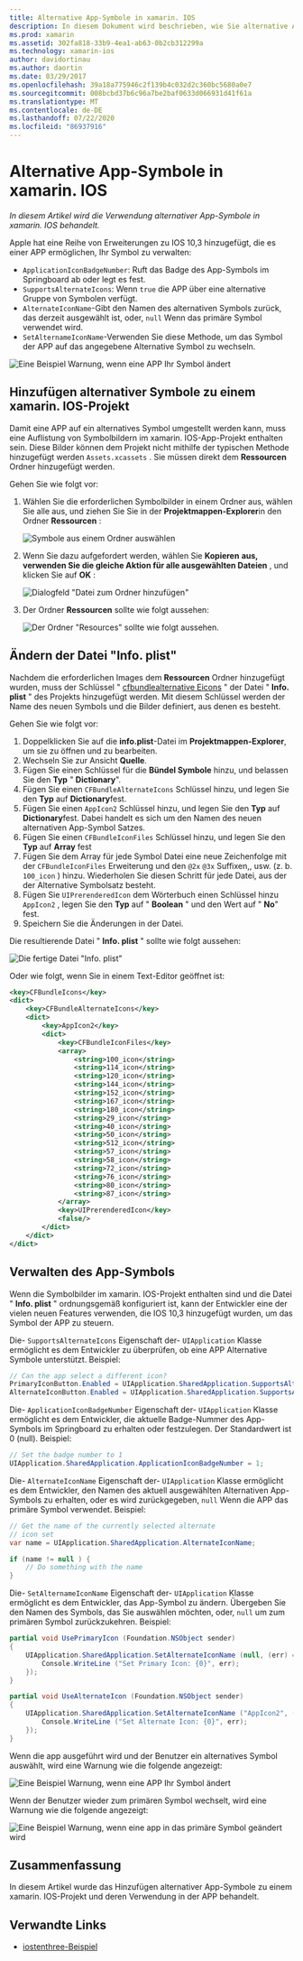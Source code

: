 ```yaml
---
title: Alternative App-Symbole in xamarin. IOS
description: In diesem Dokument wird beschrieben, wie Sie alternative App-Symbole in xamarin. IOS verwenden. Darin wird erläutert, wie Sie diese Symbole einem xamarin. IOS-Projekt hinzufügen, wie Sie die Datei "Info. plist" ändern und das Symbol der APP Programm gesteuert verwalten.
ms.prod: xamarin
ms.assetid: 302fa818-33b9-4ea1-ab63-0b2cb312299a
ms.technology: xamarin-ios
author: davidortinau
ms.author: daortin
ms.date: 03/29/2017
ms.openlocfilehash: 39a18a775946c2f139b4c032d2c360bc5680a0e7
ms.sourcegitcommit: 008bcbd37b6c96a7be2baf0633d066931d41f61a
ms.translationtype: MT
ms.contentlocale: de-DE
ms.lasthandoff: 07/22/2020
ms.locfileid: "86937916"
---
```

# <a name="alternate-app-icons-in-xamarinios"></a>Alternative App-Symbole in xamarin. IOS

_In diesem Artikel wird die Verwendung alternativer App-Symbole in xamarin. IOS behandelt._

Apple hat eine Reihe von Erweiterungen zu IOS 10,3 hinzugefügt, die es einer APP ermöglichen, Ihr Symbol zu verwalten:

- `ApplicationIconBadgeNumber`: Ruft das Badge des App-Symbols im Springboard ab oder legt es fest.
- `SupportsAlternateIcons`: Wenn `true` die APP über eine alternative Gruppe von Symbolen verfügt.
- `AlternateIconName`-Gibt den Namen des alternativen Symbols zurück, das derzeit ausgewählt ist, oder, `null` Wenn das primäre Symbol verwendet wird.
- `SetAlternameIconName`-Verwenden Sie diese Methode, um das Symbol der APP auf das angegebene Alternative Symbol zu wechseln.

![Eine Beispiel Warnung, wenn eine APP Ihr Symbol ändert](alternate-app-icons-images/icons04.png)

<a name="Adding-Alternate-Icons"></a>

## <a name="adding-alternate-icons-to-a-xamarinios-project"></a>Hinzufügen alternativer Symbole zu einem xamarin. IOS-Projekt

Damit eine APP auf ein alternatives Symbol umgestellt werden kann, muss eine Auflistung von Symbolbildern im xamarin. IOS-App-Projekt enthalten sein. Diese Bilder können dem Projekt nicht mithilfe der typischen Methode hinzugefügt werden `Assets.xcassets` . Sie müssen direkt dem **Ressourcen** Ordner hinzugefügt werden.

Gehen Sie wie folgt vor:

1. Wählen Sie die erforderlichen Symbolbilder in einem Ordner aus, wählen Sie alle aus, und ziehen Sie Sie in der **Projektmappen-Explorer**in den Ordner **Ressourcen** :

    ![Symbole aus einem Ordner auswählen](alternate-app-icons-images/icons00.png)

2. Wenn Sie dazu aufgefordert werden, wählen Sie **Kopieren** **aus, verwenden Sie die gleiche Aktion für alle ausgewählten Dateien** , und klicken Sie auf **OK** :

    ![Dialogfeld "Datei zum Ordner hinzufügen"](alternate-app-icons-images/icons02.png)

3. Der Ordner **Ressourcen** sollte wie folgt aussehen:

    ![Der Ordner "Resources" sollte wie folgt aussehen.](alternate-app-icons-images/icons01.png)

<a name="Modifying-the-Info.plist-File"></a>

## <a name="modifying-the-infoplist-file"></a>Ändern der Datei "Info. plist"

Nachdem die erforderlichen Images dem **Ressourcen** Ordner hinzugefügt wurden, muss der Schlüssel " [cfbundlealternative Eicons](https://developer.apple.com/library/content/documentation/General/Reference/InfoPlistKeyReference/Articles/CoreFoundationKeys.html#//apple_ref/doc/uid/TP40009249-SW13) " der Datei " **Info. plist** " des Projekts hinzugefügt werden. Mit diesem Schlüssel werden der Name des neuen Symbols und die Bilder definiert, aus denen es besteht.

Gehen Sie wie folgt vor:

1. Doppelklicken Sie auf die **info.plist**-Datei im **Projektmappen-Explorer**, um sie zu öffnen und zu bearbeiten.
2. Wechseln Sie zur Ansicht **Quelle**.
3. Fügen Sie einen Schlüssel für die **Bündel Symbole** hinzu, und belassen Sie den **Typ** " **Dictionary**".
4. Fügen Sie einen `CFBundleAlternateIcons` Schlüssel hinzu, und legen Sie den **Typ** auf **Dictionary**fest.
5. Fügen Sie einen `AppIcon2` Schlüssel hinzu, und legen Sie den **Typ** auf **Dictionary**fest. Dabei handelt es sich um den Namen des neuen alternativen App-Symbol Satzes.
6. Fügen Sie einen `CFBundleIconFiles` Schlüssel hinzu, und legen Sie den **Typ** auf **Array** fest
7. Fügen Sie dem Array für jede Symbol Datei eine neue Zeichenfolge mit der `CFBundleIconFiles` Erweiterung und den `@2x` `@3x` Suffixen,, usw. (z. b. `100_icon` ) hinzu. Wiederholen Sie diesen Schritt für jede Datei, aus der der Alternative Symbolsatz besteht.
8. Fügen Sie `UIPrerenderedIcon` dem Wörterbuch einen Schlüssel hinzu `AppIcon2` , legen Sie den **Typ** auf " **Boolean** " und den Wert auf " **No**" fest.
9. Speichern Sie die Änderungen in der Datei.

Die resultierende Datei " **Info. plist** " sollte wie folgt aussehen:

![Die fertige Datei "Info. plist"](alternate-app-icons-images/icons03.png)

Oder wie folgt, wenn Sie in einem Text-Editor geöffnet ist:

```xml
<key>CFBundleIcons</key>
<dict>
    <key>CFBundleAlternateIcons</key>
    <dict>
        <key>AppIcon2</key>
        <dict>
            <key>CFBundleIconFiles</key>
            <array>
                <string>100_icon</string>
                <string>114_icon</string>
                <string>120_icon</string>
                <string>144_icon</string>
                <string>152_icon</string>
                <string>167_icon</string>
                <string>180_icon</string>
                <string>29_icon</string>
                <string>40_icon</string>
                <string>50_icon</string>
                <string>512_icon</string>
                <string>57_icon</string>
                <string>58_icon</string>
                <string>72_icon</string>
                <string>76_icon</string>
                <string>80_icon</string>
                <string>87_icon</string>
            </array>
            <key>UIPrerenderedIcon</key>
            <false/>
        </dict>
    </dict>
</dict>
```

<a name="Managing-the-Apps-Icon"></a>

## <a name="managing-the-apps-icon"></a>Verwalten des App-Symbols 

Wenn die Symbolbilder im xamarin. IOS-Projekt enthalten sind und die Datei " **Info. plist** " ordnungsgemäß konfiguriert ist, kann der Entwickler eine der vielen neuen Features verwenden, die IOS 10,3 hinzugefügt wurden, um das Symbol der APP zu steuern.

Die- `SupportsAlternateIcons` Eigenschaft der- `UIApplication` Klasse ermöglicht es dem Entwickler zu überprüfen, ob eine APP Alternative Symbole unterstützt. Beispiel:

```csharp
// Can the app select a different icon?
PrimaryIconButton.Enabled = UIApplication.SharedApplication.SupportsAlternateIcons;
AlternateIconButton.Enabled = UIApplication.SharedApplication.SupportsAlternateIcons;
```

Die- `ApplicationIconBadgeNumber` Eigenschaft der- `UIApplication` Klasse ermöglicht es dem Entwickler, die aktuelle Badge-Nummer des App-Symbols im Springboard zu erhalten oder festzulegen. Der Standardwert ist 0 (null). Beispiel:

```csharp
// Set the badge number to 1
UIApplication.SharedApplication.ApplicationIconBadgeNumber = 1;
```

Die- `AlternateIconName` Eigenschaft der- `UIApplication` Klasse ermöglicht es dem Entwickler, den Namen des aktuell ausgewählten Alternativen App-Symbols zu erhalten, oder es wird zurückgegeben, `null` Wenn die APP das primäre Symbol verwendet. Beispiel:

```csharp
// Get the name of the currently selected alternate
// icon set
var name = UIApplication.SharedApplication.AlternateIconName;

if (name != null ) {
    // Do something with the name
}
```

Die- `SetAlternameIconName` Eigenschaft der- `UIApplication` Klasse ermöglicht es dem Entwickler, das App-Symbol zu ändern. Übergeben Sie den Namen des Symbols, das Sie auswählen möchten, oder, `null` um zum primären Symbol zurückzukehren. Beispiel:

```csharp
partial void UsePrimaryIcon (Foundation.NSObject sender)
{
    UIApplication.SharedApplication.SetAlternateIconName (null, (err) => {
        Console.WriteLine ("Set Primary Icon: {0}", err);
    });
}

partial void UseAlternateIcon (Foundation.NSObject sender)
{
    UIApplication.SharedApplication.SetAlternateIconName ("AppIcon2", (err) => {
        Console.WriteLine ("Set Alternate Icon: {0}", err);
    });
}
```

Wenn die app ausgeführt wird und der Benutzer ein alternatives Symbol auswählt, wird eine Warnung wie die folgende angezeigt:

![Eine Beispiel Warnung, wenn eine APP Ihr Symbol ändert](alternate-app-icons-images/icons04.png)

Wenn der Benutzer wieder zum primären Symbol wechselt, wird eine Warnung wie die folgende angezeigt:

![Eine Beispiel Warnung, wenn eine app in das primäre Symbol geändert wird](alternate-app-icons-images/icons05.png)

<a name="Summary"></a>

## <a name="summary"></a>Zusammenfassung

In diesem Artikel wurde das Hinzufügen alternativer App-Symbole zu einem xamarin. IOS-Projekt und deren Verwendung in der APP behandelt.

## <a name="related-links"></a>Verwandte Links

- [iostenthree-Beispiel](https://docs.microsoft.com/samples/xamarin/ios-samples/ios10-iostenthree/)
